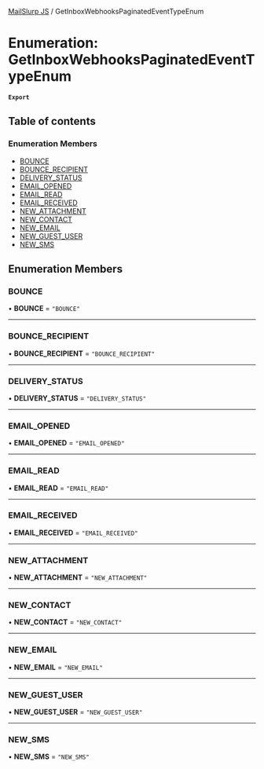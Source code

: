 [MailSlurp JS](../README.md) / GetInboxWebhooksPaginatedEventTypeEnum

# Enumeration: GetInboxWebhooksPaginatedEventTypeEnum

**`Export`**

## Table of contents

### Enumeration Members

- [BOUNCE](GetInboxWebhooksPaginatedEventTypeEnum.md#bounce)
- [BOUNCE\_RECIPIENT](GetInboxWebhooksPaginatedEventTypeEnum.md#bounce_recipient)
- [DELIVERY\_STATUS](GetInboxWebhooksPaginatedEventTypeEnum.md#delivery_status)
- [EMAIL\_OPENED](GetInboxWebhooksPaginatedEventTypeEnum.md#email_opened)
- [EMAIL\_READ](GetInboxWebhooksPaginatedEventTypeEnum.md#email_read)
- [EMAIL\_RECEIVED](GetInboxWebhooksPaginatedEventTypeEnum.md#email_received)
- [NEW\_ATTACHMENT](GetInboxWebhooksPaginatedEventTypeEnum.md#new_attachment)
- [NEW\_CONTACT](GetInboxWebhooksPaginatedEventTypeEnum.md#new_contact)
- [NEW\_EMAIL](GetInboxWebhooksPaginatedEventTypeEnum.md#new_email)
- [NEW\_GUEST\_USER](GetInboxWebhooksPaginatedEventTypeEnum.md#new_guest_user)
- [NEW\_SMS](GetInboxWebhooksPaginatedEventTypeEnum.md#new_sms)

## Enumeration Members

### BOUNCE

• **BOUNCE** = ``"BOUNCE"``

___

### BOUNCE\_RECIPIENT

• **BOUNCE\_RECIPIENT** = ``"BOUNCE_RECIPIENT"``

___

### DELIVERY\_STATUS

• **DELIVERY\_STATUS** = ``"DELIVERY_STATUS"``

___

### EMAIL\_OPENED

• **EMAIL\_OPENED** = ``"EMAIL_OPENED"``

___

### EMAIL\_READ

• **EMAIL\_READ** = ``"EMAIL_READ"``

___

### EMAIL\_RECEIVED

• **EMAIL\_RECEIVED** = ``"EMAIL_RECEIVED"``

___

### NEW\_ATTACHMENT

• **NEW\_ATTACHMENT** = ``"NEW_ATTACHMENT"``

___

### NEW\_CONTACT

• **NEW\_CONTACT** = ``"NEW_CONTACT"``

___

### NEW\_EMAIL

• **NEW\_EMAIL** = ``"NEW_EMAIL"``

___

### NEW\_GUEST\_USER

• **NEW\_GUEST\_USER** = ``"NEW_GUEST_USER"``

___

### NEW\_SMS

• **NEW\_SMS** = ``"NEW_SMS"``
